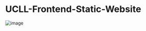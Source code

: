 # UCLL-Frontend-Static-Website

![image](https://github.com/jonasdev55/UCLL-Frontend-Static-Website/assets/71385738/f8fea5c3-d064-4453-8b8d-3b6f7c22e189)
